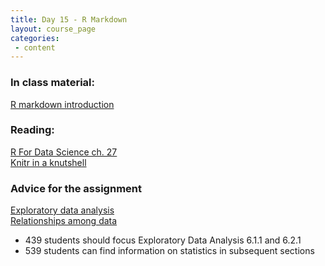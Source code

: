```yaml
---
title: Day 15 - R Markdown
layout: course_page
categories:
 - content
---
```


### In class material: 
[R markdown introduction](/BigDataAnalysis18/2018-03-20-day15Rmarkdown.html)

### Reading:

[R For Data Science ch. 27](http://r4ds.had.co.nz/r-markdown.html)  
[Knitr in a knutshell](http://kbroman.org/knitr_knutshell/)

### Advice for the assignment

[Exploratory data analysis](http://r4ds.had.co.nz/exploratory-data-analysis.html)  
[Relationships among data](http://moderndive.com/6-regression.html)
- 439 students should focus Exploratory Data Analysis 6.1.1 and 6.2.1
- 539 students can find information on statistics in subsequent sections
